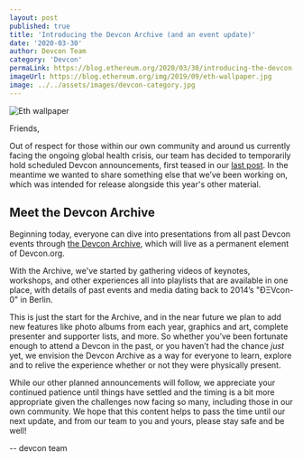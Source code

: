 ```yaml
---
layout: post
published: true
title: 'Introducing the Devcon Archive (and an event update)'
date: '2020-03-30'
author: Devcon Team
category: 'Devcon'
permaLink: https://blog.ethereum.org/2020/03/30/introducing-the-devcon-archive/
imageUrl: https://blog.ethereum.org/img/2019/09/eth-wallpaper.jpg
image: ../../assets/images/devcon-category.jpg
---
```


![Eth wallpaper](https://blog.ethereum.org/img/2019/09/eth-wallpaper.jpg)

Friends,

Out of respect for those within our own community and around us currently facing the ongoing global health crisis, our team has decided to temporarily hold scheduled Devcon announcements, first teased in our [last post](https://blog.ethereum.org/2020/03/02/devcon-whats-ahead/). In the meantime we wanted to share something else that we’ve been working on, which was intended for release alongside this year's other material.

## Meet the Devcon Archive

Beginning today, everyone can dive into presentations from all past Devcon events through [the Devcon Archive](https://archive.devcon.org), which will live as a permanent element of Devcon.org.

With the Archive, we've started by gathering videos of keynotes, workshops, and other experiences all into playlists that are available in one place, with details of past events and media dating back to 2014’s "ÐΞVcon-0" in Berlin.

This is just the start for the Archive, and in the near future we plan to add new features like photo albums from each year, graphics and art, complete presenter and supporter lists, and more. So whether you’ve been fortunate enough to attend a Devcon in the past, or you haven’t had the chance _just_ yet, we envision the Devcon Archive as a way for everyone to learn, explore and to relive the experience whether or not they were physically present.

While our other planned announcements will follow, we appreciate your continued patience until things have settled and the timing is a bit more appropriate given the challenges now facing so many, including those in our own community. We hope that this content helps to pass the time until our next update, and from our team to you and yours, please stay safe and be well!

--
devcon team
